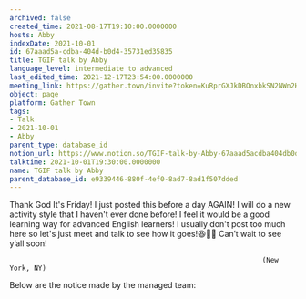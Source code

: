 ```yaml
---
archived: false
created_time: 2021-08-17T19:10:00.0000000
hosts: Abby
indexDate: 2021-10-01
id: 67aaad5a-cdba-404d-b0d4-35731ed35835
title: TGIF talk by Abby
language_level: intermediate to advanced
last_edited_time: 2021-12-17T23:54:00.0000000
meeting_link: https://gather.town/invite?token=KuRprGXJkDBOnxbkSN2NWn2HuHjwl9GJ
object: page
platform: Gather Town
tags:
- Talk
- 2021-10-01
- Abby
parent_type: database_id
notion_url: https://www.notion.so/TGIF-talk-by-Abby-67aaad5acdba404db0d435731ed35835
talktime: 2021-10-01T19:30:00.0000000
name: TGIF talk by Abby
parent_database_id: e9339446-880f-4ef0-8ad7-8ad1f507dded
---
```


Thank God It's Friday! I just posted this before a day AGAIN!
I will do a new activity style that I haven't ever done before! I feel it would be a good learning way for advanced English learners!
I usually don't post too much here so let's just meet and talk to see how it goes!😆👍🏻
Can’t wait to see y’all soon!


                                                                  (New York, NY)
                                                  



Below are the notice made by the managed team:



